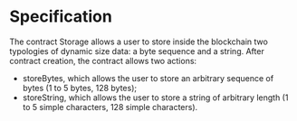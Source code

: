 # Specification
The contract Storage allows a user to store inside the blockchain two typologies of dynamic size data: a byte sequence and a string.
After contract creation, the contract allows two actions:
- storeBytes, which allows the user to store an arbitrary sequence of bytes (1 to 5 bytes, 128 bytes);
- storeString, which allows the user to store a string of arbitrary length (1 to 5 simple characters, 128 simple characters).